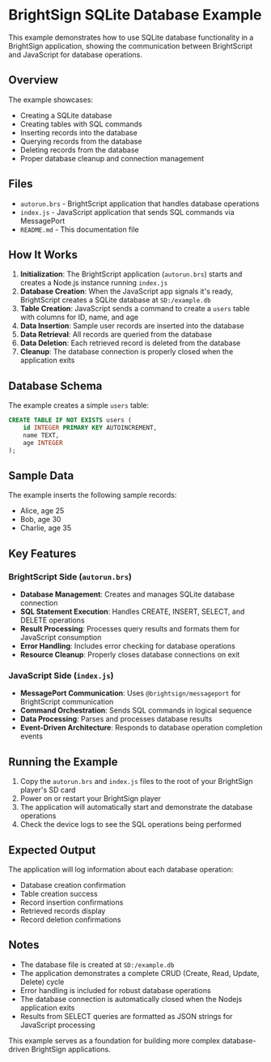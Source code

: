 # BrightSign SQLite Database Example

This example demonstrates how to use SQLite database functionality in a BrightSign application, showing the communication between BrightScript and JavaScript for database operations.

## Overview

The example showcases:
- Creating a SQLite database
- Creating tables with SQL commands
- Inserting records into the database
- Querying records from the database
- Deleting records from the database
- Proper database cleanup and connection management

## Files

- `autorun.brs` - BrightScript application that handles database operations
- `index.js` - JavaScript application that sends SQL commands via MessagePort
- `README.md` - This documentation file

## How It Works

1. **Initialization**: The BrightScript application (`autorun.brs`) starts and creates a Node.js instance running `index.js`
2. **Database Creation**: When the JavaScript app signals it's ready, BrightScript creates a SQLite database at `SD:/example.db`
3. **Table Creation**: JavaScript sends a command to create a `users` table with columns for ID, name, and age
4. **Data Insertion**: Sample user records are inserted into the database
5. **Data Retrieval**: All records are queried from the database
6. **Data Deletion**: Each retrieved record is deleted from the database
7. **Cleanup**: The database connection is properly closed when the application exits

## Database Schema

The example creates a simple `users` table:

```sql
CREATE TABLE IF NOT EXISTS users (
    id INTEGER PRIMARY KEY AUTOINCREMENT,
    name TEXT,
    age INTEGER
);
```

## Sample Data

The example inserts the following sample records:
- Alice, age 25
- Bob, age 30
- Charlie, age 35

## Key Features

### BrightScript Side (`autorun.brs`)
- **Database Management**: Creates and manages SQLite database connection
- **SQL Statement Execution**: Handles CREATE, INSERT, SELECT, and DELETE operations
- **Result Processing**: Processes query results and formats them for JavaScript consumption
- **Error Handling**: Includes error checking for database operations
- **Resource Cleanup**: Properly closes database connections on exit

### JavaScript Side (`index.js`)
- **MessagePort Communication**: Uses `@brightsign/messageport` for BrightScript communication
- **Command Orchestration**: Sends SQL commands in logical sequence
- **Data Processing**: Parses and processes database results
- **Event-Driven Architecture**: Responds to database operation completion events

## Running the Example

1. Copy the `autorun.brs` and `index.js` files to the root of your BrightSign player's SD card
2. Power on or restart your BrightSign player
3. The application will automatically start and demonstrate the database operations
4. Check the device logs to see the SQL operations being performed

## Expected Output

The application will log information about each database operation:
- Database creation confirmation
- Table creation success
- Record insertion confirmations
- Retrieved records display
- Record deletion confirmations

## Notes

- The database file is created at `SD:/example.db`
- The application demonstrates a complete CRUD (Create, Read, Update, Delete) cycle
- Error handling is included for robust database operations
- The database connection is automatically closed when the Nodejs application exits
- Results from SELECT queries are formatted as JSON strings for JavaScript processing

This example serves as a foundation for building more complex database-driven BrightSign applications.